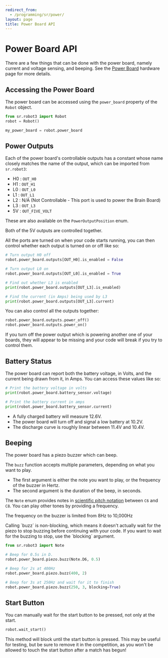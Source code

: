 ```yaml
---
redirect_from:
  - /programming/sr/power/
layout: page
title: Power Board API
---
```


Power Board API
===============

There are a few things that can be done with the power board, namely current and voltage sensing, and beeping.
See the [Power Board](/docs/kit/power_board) hardware page for more details.


Accessing the Power Board
-------------------------

The power board can be accessed using the `power_board` property of the `Robot` object.

~~~~~ python
from sr.robot3 import Robot
robot = Robot()

my_power_board = robot.power_board
~~~~~


Power Outputs
-------------

Each of the power board's controllable outputs has a constant whose name closely matches the name of the output, which can be imported from `sr.robot3`:

* H0 : `OUT_H0`
* H1 : `OUT_H1`
* L0 : `OUT_L0`
* L1 : `OUT_L1`
* L2 : N/A (Not Controllable - This port is used to power the Brain Board)
* L3 : `OUT_L3`
* 5V : `OUT_FIVE_VOLT`

These are also available on the `PowerOutputPosition` enum.

Both of the 5V outputs are controlled together.

All the ports are turned on when your code starts running, you can then control whether each output is turned on or off like so:

~~~~~ python
# Turn output H0 off
robot.power_board.outputs[OUT_H0].is_enabled = False

# Turn output L0 on
robot.power_board.outputs[OUT_L0].is_enabled = True

# Find out whether L3 is enabled
print(robot.power_board.outputs[OUT_L3].is_enabled)

# Find the current (in Amps) being used by L3
print(robot.power_board.outputs[OUT_L3].current)
~~~~~

You can also control all the outputs together:

~~~~~ python
robot.power_board.outputs.power_off()
robot.power_board.outputs.power_on()
~~~~~

<div class="warning">
If you turn off the power output which is powering another one of your boards,
they will appear to be missing and your code will break if you try to control them.
</div>


Battery Status
--------------

The power board can report both the battery voltage, in Volts, and the current being drawn from it, in Amps.
You can access these values like so:

~~~~~ python
# Print the battery voltage in volts
print(robot.power_board.battery_sensor.voltage)

# Print the battery current in amps
print(robot.power_board.battery_sensor.current)
~~~~~

- A fully charged battery will measure 12.6V.
- The power board will turn off and signal a low battery at 10.2V.
- The discharge curve is roughly linear between 11.4V and 10.4V.


Beeping
-------

The power board has a piezo buzzer which can beep.

The `buzz` function accepts multiple parameters, depending on what you want to play.
- The first argument is either the note you want to play, or the frequency of the buzzer in Hertz.
- The second argument is the duration of the beep, in seconds.

The `Note` enum provides notes in [scientific pitch notation](https://en.wikipedia.org/wiki/Scientific_pitch_notation) between `C6` and `C8`.
You can play other tones by providing a frequency.

The frequency on the buzzer is limited from 8Hz to 10,000Hz

<div class="info" markdown="1">
  Calling `buzz` is non-blocking, which means it doesn't actually wait for the piezo to stop buzzing before continuing with your code.
  If you want to wait for the buzzing to stop, use the `blocking` argument.
</div>

~~~~~ python
from sr.robot3 import Note

# Beep for 0.5s in D.
robot.power_board.piezo.buzz(Note.D6, 0.5)

# Beep for 2s at 400Hz
robot.power_board.piezo.buzz(400, 2)

# Beep for 3s at 250Hz and wait for it to finish
robot.power_board.piezo.buzz(250, 3, blocking=True)
~~~~~


Start Button
------------

You can manually wait for the start button to be pressed, not only at the start.

~~~~~ python
robot.wait_start()
~~~~~

This method will block until the start button is pressed.
This may be useful for testing, but be sure to remove it in the competition, as you won't be allowed to touch the start button after a match has begun!
